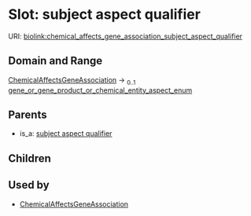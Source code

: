 
# Slot: subject aspect qualifier




URI: [biolink:chemical_affects_gene_association_subject_aspect_qualifier](https://w3id.org/biolink/vocab/chemical_affects_gene_association_subject_aspect_qualifier)


## Domain and Range

[ChemicalAffectsGeneAssociation](ChemicalAffectsGeneAssociation.md) &#8594;  <sub>0..1</sub> [gene_or_gene_product_or_chemical_entity_aspect_enum](gene_or_gene_product_or_chemical_entity_aspect_enum.md)

## Parents

 *  is_a: [subject aspect qualifier](subject_aspect_qualifier.md)

## Children


## Used by

 * [ChemicalAffectsGeneAssociation](ChemicalAffectsGeneAssociation.md)
